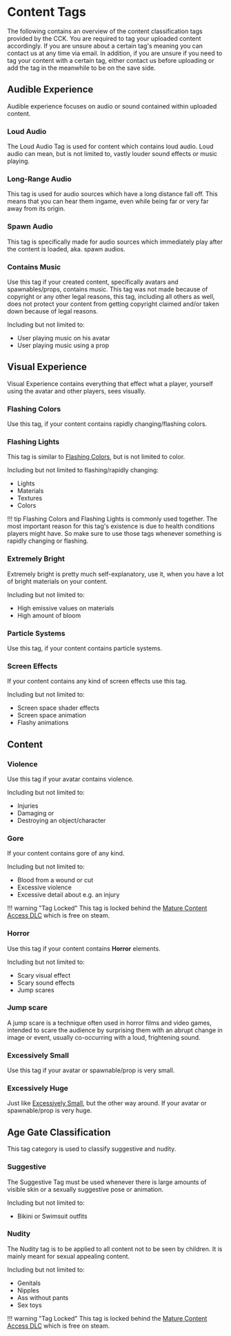 # Content Tags
The following contains an overview of the content classification tags provided by the CCK. You are required to tag your
uploaded content accordingly. If you are unsure about a certain tag's meaning you can contact us at any time via email.
In addition, if you are unsure if you need to tag your content with a certain tag, either contact us before uploading or
add the tag in the meanwhile to be on the save side.

## Audible Experience
Audible experience focuses on audio or sound contained within uploaded content.

### Loud Audio
The Loud Audio Tag is used for content which contains loud audio. Loud audio can mean, but is not limited to, vastly
louder sound effects or music playing.

### Long-Range Audio
This tag is used for audio sources which have a long distance fall off. This means that you can hear them ingame,
even while being far or very far away from its origin.

### Spawn Audio
This tag is specifically made for audio sources which immediately play after the content is loaded, aka. spawn audios.

### Contains Music
Use this tag if your created content, specifically avatars and spawnables/props, contains music. This tag was not made
because of copyright or any other legal reasons, this tag, including all others as well, does not protect your content from getting
copyright claimed and/or taken down because of legal reasons.

Including but not limited to:

- User playing music on his avatar
- User playing music using a prop

## Visual Experience
Visual Experience contains everything that effect what a player, yourself using the avatar and other players, sees visually.

### Flashing Colors
Use this tag, if your content contains rapidly changing/flashing colors.

### Flashing Lights
This tag is similar to [Flashing Colors](#flashing-colors), but is not limited to color. 

Including but not limited to flashing/rapidly changing:

- Lights
- Materials
- Textures
- Colors

!!! tip
    Flashing Colors and Flashing Lights is commonly used together. The most important reason for this tag's existence is
    due to health conditions players might have. So make sure to use those tags whenever something is rapidly changing or
    flashing.

### Extremely Bright
Extremely bright is pretty much self-explanatory, use it, when you have a lot of bright materials on your content.

Including but not limited to:

- High emissive values on materials
- High amount of bloom

### Particle Systems
Use this tag, if your content contains particle systems.

### Screen Effects
If your content contains any kind of screen effects use this tag.

Including but not limited to:

- Screen space shader effects
- Screen space animation
- Flashy animations

## Content

### Violence
Use this tag if your avatar contains violence.

Including but not limited to:

- Injuries
- Damaging or
- Destroying an object/character

### Gore
If your content contains gore of any kind.

Including but not limited to:

- Blood from a wound or cut
- Excessive violence
- Excessive detail about e.g. an injury

!!! warning "Tag Locked"
    This tag is locked behind the [Mature Content Access DLC](../chilloutvr/faq/mature-content-access-dlc.md) which is free
    on steam. 

### Horror
Use this tag if your content contains **Horror** elements.

Including but not limited to:

- Scary visual effect
- Scary sound effects
- Jump scares

### Jump scare
A jump scare is a technique often used in horror films and video games, intended to scare the audience by surprising them
with an abrupt change in image or event, usually co-occurring with a loud, frightening sound.

### Excessively Small
Use this tag if your avatar or spawnable/prop is very small.

### Excessively Huge
Just like [Excessively Small](#excessively-small), but the other way around. If your avatar or spawnable/prop is very huge.

## Age Gate Classification
This tag category is used to classify suggestive and nudity.

### Suggestive
The Suggestive Tag must be used whenever there is large amounts of visible skin or a sexually suggestive pose or animation.

Including but not limited to:

- Bikini or Swimsuit outfits

### Nudity
The Nudity tag is to be applied to all content not to be seen by children. It is mainly meant for sexual appealing content.

Including but not limited to:

- Genitals
- Nipples
- Ass without pants
- Sex toys

!!! warning "Tag Locked"
    This tag is locked behind the [Mature Content Access DLC](../chilloutvr/faq/mature-content-access-dlc.md) which is free
    on steam.